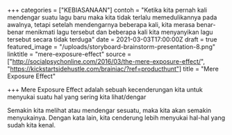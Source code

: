 +++
categories = ["KEBIASANAAN"]
contoh = "Ketika kita pernah kali mendengar suatu lagu baru maka kita tidak terlalu memedulikannya pada awalnya, tetapi setelah mendengarnya beberapa kali, kita merasa benar-benar menikmati lagu tersebut dan beberapa kali kita menyanyikan lagu tersebut secara tidak terduga"
date = 2021-03-03T17:00:00Z
draft = true
featured_image = "/uploads/storyboard-brainstorm-presentation-8.png"
linktitle = "mere-exposure-effect"
source = ["http://socialpsychonline.com/2016/03/the-mere-exposure-effect/", "https://kickstartsidehustle.com/brainiac/?ref=producthunt"]
title = "Mere Exposure Effect"

+++
Mere Exposure Effect adalah sebuah kecenderungan kita untuk menyukai suatu hal yang sering kita lihat/dengar <!--more-->

Semakin kita melihat atau mendengar sesuatu, maka kita akan semakin menyukainya. Dengan kata lain, kita cenderung lebih menyukai hal-hal yang sudah kita kenal.